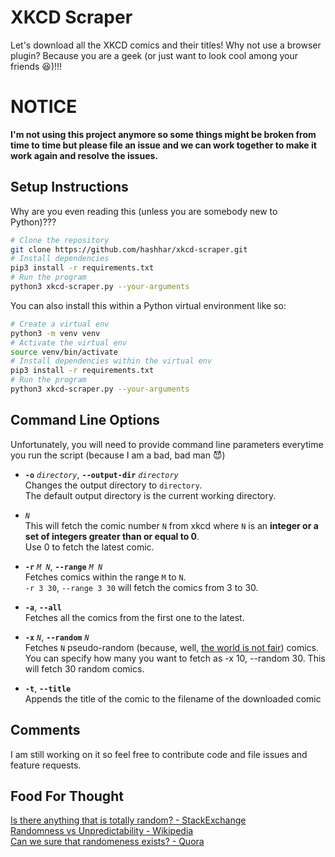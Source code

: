 # XKCD Scraper

Let's download all the XKCD comics and their titles! Why not use a browser plugin? Because you are a geek (or just want to look cool among your friends :satisfied:)!!!

# NOTICE

**I'm not using this project anymore so some things might be broken from time to time but please file an issue and we can work together to make it work again and resolve the issues.**

## Setup Instructions

Why are you even reading this (unless you are somebody new to Python)???  

```bash
# Clone the repository
git clone https://github.com/hashhar/xkcd-scraper.git
# Install dependencies
pip3 install -r requirements.txt
# Run the program
python3 xkcd-scraper.py --your-arguments
```

You can also install this within a Python virtual environment like so:

```bash
# Create a virtual env
python3 -m venv venv
# Activate the virtual env
source venv/bin/activate
# Install dependencies within the virtual env
pip3 install -r requirements.txt
# Run the program
python3 xkcd-scraper.py --your-arguments
```

## Command Line Options

Unfortunately, you will need to provide command line parameters everytime you run the script (because I am a bad, bad man :smiling_imp:)

- **`-o`** *`directory`*, **`--output-dir`** *`directory`*  
Changes the output directory to `directory`.  
The default output directory is the current working directory.

- *`N`*  
This will fetch the comic number `N` from xkcd where `N` is an **integer or a set of integers greater than or equal to 0**.  
Use 0 to fetch the latest comic.

- **`-r`** *`M N`*, **`--range`** *`M N`*  
Fetches comics within the range `M` to `N`.  
`-r 3 30`, `--range 3 30` will fetch the comics from 3 to 30.

- **`-a`**, **`--all`**  
Fetches all the comics from the first one to the latest.

- **`-x`** *`N`*, **`--random`** *`N`*  
Fetches `N` pseudo-random (because, well, <a href="#food-for-thought">the world is not fair</a>) comics. You can specify how many you want to fetch as -x 10, --random 30. This will fetch 30 random comics.

- **`-t`**, **`--title`**  
Appends the title of the comic to the filename of the downloaded comic

## Comments

I am still working on it so feel free to contribute code and file issues and feature requests.

## Food For Thought

[Is there anything that is totally random? - StackExchange](http://philosophy.stackexchange.com/questions/2439/is-there-anything-that-is-totally-random)  
[Randomness vs Unpredictability - Wikipedia](https://en.wikipedia.org/wiki/Randomness#Randomness_versus_unpredictability)  
[Can we sure that randomeness exists? - Quora](https://www.quora.com/Can-we-be-sure-that-true-randomness-exists-Can-it-be-proven-that-anything-is-truly-random)
